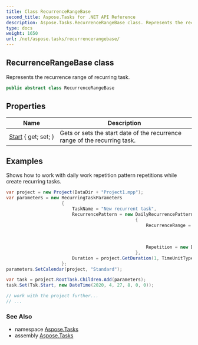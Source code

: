 ```yaml
---
title: Class RecurrenceRangeBase
second_title: Aspose.Tasks for .NET API Reference
description: Aspose.Tasks.RecurrenceRangeBase class. Represents the recurrence range of recurring task
type: docs
weight: 1650
url: /net/aspose.tasks/recurrencerangebase/
---
```

## RecurrenceRangeBase class

Represents the recurrence range of recurring task.

```csharp
public abstract class RecurrenceRangeBase
```

## Properties

| Name | Description |
| --- | --- |
| [Start](../../aspose.tasks/recurrencerangebase/start/) { get; set; } | Gets or sets the start date of the recurrence range of the recurring task. |

## Examples

Shows how to work with daily work repetition pattern repetitions while create recurring tasks.

```csharp
var project = new Project(DataDir + "Project1.mpp");
var parameters = new RecurringTaskParameters
                     {
                         TaskName = "New recurrent task",
                         RecurrencePattern = new DailyRecurrencePattern
                                                 {
                                                     RecurrenceRange = new EndAfterRecurrenceRange
                                                                           {
                                                                               Start = new DateTime(2018, 1, 1, 8, 0, 0), OccurrenceNumber = 9
                                                                           },
                                                     Repetition = new DailyWorkRepetition { RepetitionInterval = 1 }
                                                 },
                         Duration = project.GetDuration(1, TimeUnitType.Hour)
                     };
parameters.SetCalendar(project, "Standard");

var task = project.RootTask.Children.Add(parameters);
task.Set(Tsk.Start, new DateTime(2020, 4, 27, 8, 0, 0));

// work with the project further...
// ...
```

### See Also

* namespace [Aspose.Tasks](../../aspose.tasks/)
* assembly [Aspose.Tasks](../../)


